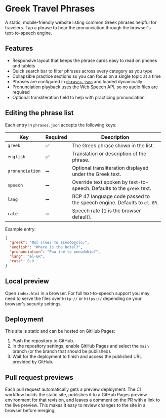 # Greek Travel Phrases

A static, mobile-friendly website listing common Greek phrases helpful for travelers. Tap a phrase to hear the pronunciation through the browser's text-to-speech engine.

## Features

- Responsive layout that keeps the phrase cards easy to read on phones and tablets
- Quick search bar to filter phrases across every category as you type
- Collapsible practice sections so you can focus on a single topic at a time
- Phrases are configured in [`phrases.json`](phrases.json) and loaded dynamically
- Pronunciation playback uses the Web Speech API, so no audio files are required
- Optional transliteration field to help with practicing pronunciation

## Editing the phrase list

Each entry in `phrases.json` accepts the following keys:

| Key | Required | Description |
| --- | --- | --- |
| `greek` | ✅ | The Greek phrase shown in the list. |
| `english` | ✅ | Translation or description of the phrase. |
| `pronunciation` | ➖ | Optional transliteration displayed under the Greek text. |
| `speech` | ➖ | Override text spoken by text-to-speech. Defaults to the `greek` text. |
| `lang` | ➖ | BCP 47 language code passed to the speech engine. Defaults to `el-GR`. |
| `rate` | ➖ | Speech rate (1 is the browser default). |

Example entry:

```json
{
  "greek": "Πού είναι το ξενοδοχείο;",
  "english": "Where is the hotel?",
  "pronunciation": "Pou íne to xenodohío?",
  "lang": "el-GR",
  "rate": 0.9
}
```

## Local preview

Open `index.html` in a browser. For full text-to-speech support you may need to serve the files over `http://` or `https://` depending on your browser's security settings.

## Deployment

This site is static and can be hosted on GitHub Pages:

1. Push the repository to GitHub.
2. In the repository settings, enable GitHub Pages and select the `main` branch (or the branch that should be published).
3. Wait for the deployment to finish and access the published URL provided by GitHub.

## Pull request previews

Each pull request automatically gets a preview deployment. The CI workflow builds the static site, publishes it to a GitHub Pages
preview environment for that revision, and leaves a comment on the PR with a link to the live preview. This makes it easy to review
changes to the site in a browser before merging.
